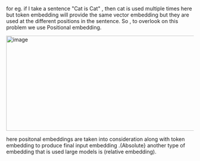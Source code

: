 for eg. if I take a sentence "Cat is Cat" , then cat is used multiple times here but token embedding will provide the same vector 
embedding but they are used at the different positions in the sentence. So , to overlook on this problem we use Positional embedding.


<img width="761" height="257" alt="image" src="https://github.com/user-attachments/assets/4a6934e4-5ee9-4549-a443-4c2cc5a0e7c3" />

here positonal embeddings are taken into consideration along with token embedding to produce final input embedding .(Absolute}
another type of embedding that is used large models is (relative embedding).


